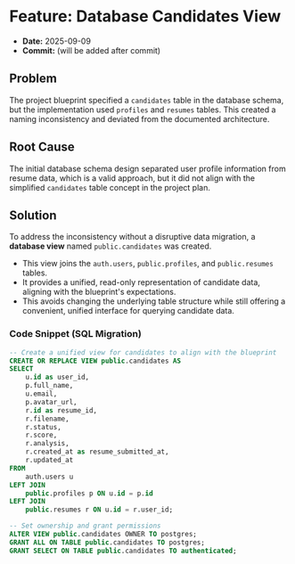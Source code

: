 
# **Feature: Database Candidates View**

- **Date:** 2025-09-09
- **Commit:** (will be added after commit)

## Problem

The project blueprint specified a `candidates` table in the database schema, but the implementation used `profiles` and `resumes` tables. This created a naming inconsistency and deviated from the documented architecture.

## Root Cause

The initial database schema design separated user profile information from resume data, which is a valid approach, but it did not align with the simplified `candidates` table concept in the project plan.

## Solution

To address the inconsistency without a disruptive data migration, a **database view** named `public.candidates` was created.

- This view joins the `auth.users`, `public.profiles`, and `public.resumes` tables.
- It provides a unified, read-only representation of candidate data, aligning with the blueprint's expectations.
- This avoids changing the underlying table structure while still offering a convenient, unified interface for querying candidate data.

### Code Snippet (SQL Migration)

```sql
-- Create a unified view for candidates to align with the blueprint
CREATE OR REPLACE VIEW public.candidates AS
SELECT
    u.id as user_id,
    p.full_name,
    u.email,
    p.avatar_url,
    r.id as resume_id,
    r.filename,
    r.status,
    r.score,
    r.analysis,
    r.created_at as resume_submitted_at,
    r.updated_at
FROM
    auth.users u
LEFT JOIN
    public.profiles p ON u.id = p.id
LEFT JOIN
    public.resumes r ON u.id = r.user_id;

-- Set ownership and grant permissions
ALTER VIEW public.candidates OWNER TO postgres;
GRANT ALL ON TABLE public.candidates TO postgres;
GRANT SELECT ON TABLE public.candidates TO authenticated;
```
